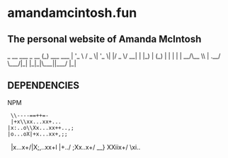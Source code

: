 # amandamcintosh.fun
##  The personal website of Amanda McIntosh

  \_ \_\_   \_\_\_  \_ \_\_ \(\_\) \_\_\_  \_\_\_ 
 | \'\_ \\ / \_ \\| \'\_ \\| |/ \_ \\/ \_\_|
 | |\_\) | \(\_\) | | | | |  \_\_/\\\_\_ \\\\
 | \.\_\_/ \\\_\_\_/|\_| |\_|\_|\\\_\_\_||\_\_\_/
 |\_|
 

## DEPENDENCIES
NPM


     \\----==++=-                            
     |+x\\xx...xx+...
    |x:..o\\Xx...xx++..,;
    |o...oX|+x...xx+,;;
   |x...x+/|X;,..xx+l
   |+../    ;Xx..x+/
    \__}   XXiix+/
           \xi..
       
